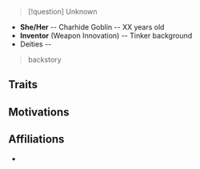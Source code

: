 > [!question] Unknown

- **She/Her** -- Charhide Goblin -- XX years old
- **Inventor** (Weapon Innovation) -- Tinker background
- Deities -- 

>backstory

## Traits


## Motivations


## Affiliations
- 